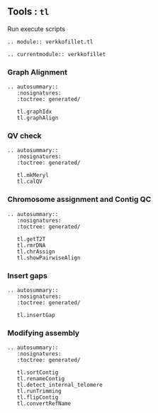 ## Tools : `tl`

Run execute scripts

```{eval-rst}
.. module:: verkkofillet.tl
```

```{eval-rst}
.. currentmodule:: verkkofillet
```

### Graph Alignment
```{eval-rst}
.. autosummary::
   :nosignatures:
   :toctree: generated/

   tl.graphIdx
   tl.graphAlign
``` 

### QV check
```{eval-rst}
.. autosummary::
   :nosignatures:
   :toctree: generated/

   tl.mkMeryl
   tl.calQV

``` 

### Chromosome assignment and Contig QC
```{eval-rst}
.. autosummary::
   :nosignatures:
   :toctree: generated/

   tl.getT2T
   tl.rmrDNA
   tl.chrAssign
   tl.showPairwiseAlign

``` 

### Insert gaps
```{eval-rst}
.. autosummary::
   :nosignatures:
   :toctree: generated/

   tl.insertGap

``` 

### Modifying assembly
```{eval-rst}
.. autosummary::
   :nosignatures:
   :toctree: generated/

   tl.sortContig
   tl.renameContig
   tl.detect_internal_telomere
   tl.runTrimming
   tl.flipContig
   tl.convertRefName

```